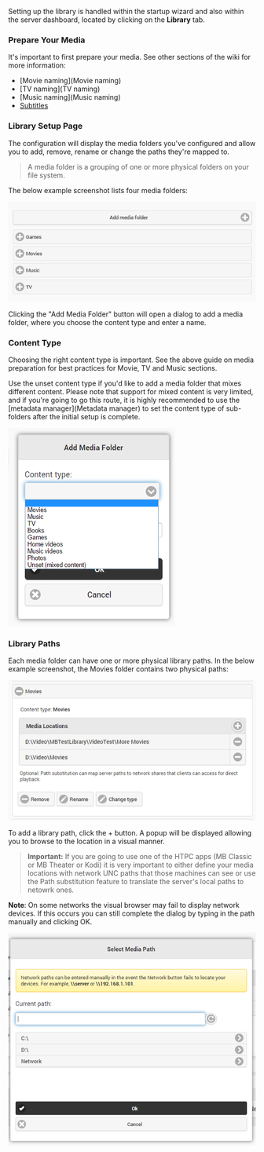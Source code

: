 Setting up the library is handled within the startup wizard and also within the server dashboard, located by clicking on the **Library** tab.

### Prepare Your Media

It's important to first prepare your media. See other sections of the wiki for more information:

* [Movie naming](Movie naming)
* [TV naming](TV naming)
* [Music naming](Music naming)
* [Subtitles](Subtitles)

### Library Setup Page

The configuration will display the media folders you've configured and allow you to add, remove, rename or change the paths they're mapped to. 

> A media folder is a grouping of one or more physical folders on your file system.

The below example screenshot lists four media folders:

![](images/server/librarysetup1.png)

Clicking the "Add Media Folder" button will open a dialog to add a media folder, where you choose the content type and enter a name. 

### Content Type

Choosing the right content type is important. See the above guide on media preparation for best practices for Movie, TV and Music sections. 

Use the unset content type if you'd like to add a media folder that mixes different content. Please note that support for mixed content is very limited, and if you're going to go this route, it is highly recommended to use the [metadata manager](Metadata manager) to set the content type of sub-folders after the initial setup is complete.

![](images/server/librarysetup2.png)

### Library Paths

Each media folder can have one or more physical library paths. In the below example screenshot, the Movies folder contains two physical paths:

![](images/server/librarysetup3.png)

To add a library path, click the + button. A popup will be displayed allowing you to browse to the location in a visual manner.

>**Important:** If you are going to use one of the HTPC apps (MB Classic or MB Theater or Kodi) it is very important to either define your media locations with network UNC paths that those machines can see or use the Path substitution feature to translate the server's local paths to netowrk ones.

**Note**: On some networks the visual browser may fail to display network devices. If this occurs you can still complete the dialog by typing in the path manually and clicking OK.

![](images/server/librarysetup4.png)